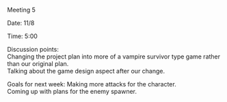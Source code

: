 Meeting 5  

Date: 11/8

Time: 5:00  

Discussion points:  
Changing the project plan into more of a vampire survivor type game rather than our original plan.  
Talking about the game design aspect after our change.  

Goals for next week:
Making more attacks for the character.  
Coming up with plans for the enemy spawner.  

